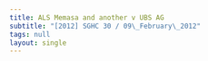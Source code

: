 ```yaml
---
title: ALS Memasa and another v UBS AG
subtitle: "[2012] SGHC 30 / 09\_February\_2012"
tags: null
layout: single
---
```


